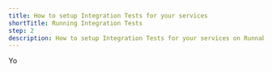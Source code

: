 ```yaml
---
title: How to setup Integration Tests for your services
shortTitle: Running Integration Tests
step: 2
description: How to setup Integration Tests for your services on Runnable.
---
```


Yo
